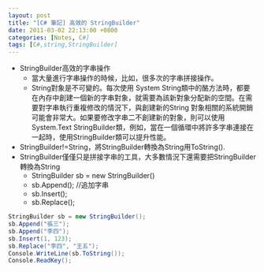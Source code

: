 ```yaml
---
layout: post
title: "[C# 筆記] 高效的 StringBuilder"
date: 2011-03-02 22:13:00 +0800
categories: [Notes, C#]
tags: [C#,string,StringBuilder]
---
```


- StringBuilder高效的字串操作
    - 當大量進行字串操作的時候，比如，很多次的字串拼接操作。
    - String對象是不可變的。每次使用 System String類中的酪方法時，都要在內存中創建一個新的字串對象，就需要為該新對象分配新的空間。在需要對字串執行重複修改的情況下，與創建新的String 對象相關的系統開銷可能會非常大。如果要修改字串二不創建新的對象，則可以使用 System.Text StringBuilder類，例如，當在一個循環中將許多字串連接在一起時，使用StringBuilder類可以提升性能。
- StringBuilder!=String，將StringBuilder轉換為String用ToString().
- StringBuilder僅僅只是拼接字串的工具，大多數情況下還需要把StringBuilder轉換為String
    - StringBuilder sb = new StringBuilder()
    - sb.Append(); //追加字串
    - sb.Insert();
    - sb.Replace();

```c#
StringBuilder sb = new StringBuilder();
sb.Append("張三");
sb.Append("李四");
sb.Insert(1, 123);
sb.Replace("李四", "王五");
Console.WriteLine(sb.ToString());
Console.ReadKey();
```
